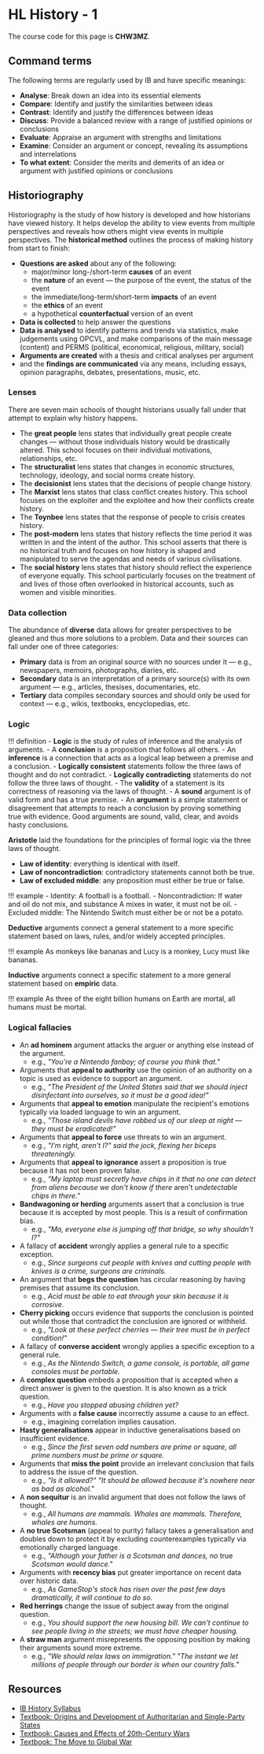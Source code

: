 # HL History - 1

The course code for this page is **CHW3MZ**.

## Command terms

The following terms are regularly used by IB and have specific meanings:

 - **Analyse**: Break down an idea into its essential elements
 - **Compare**: Identify and justify the similarities between ideas
 - **Contrast**: Identify and justify the differences between ideas
 - **Discuss**: Provide a balanced review with a range of justified opinions or conclusions
 - **Evaluate**: Appraise an argument with strengths and limitations
 - **Examine**: Consider an argument or concept, revealing its assumptions and interrelations
 - **To what extent**: Consider the merits and demerits of an idea or argument with justified opinions or conclusions

## Historiography

Historiography is the study of how history is developed and how historians have viewed history. It helps develop the ability to view events from multiple perspectives and reveals how others might view events in multiple perspectives. The **historical method** outlines the process of making history from start to finish:

 - **Questions are asked** about any of the following:
	- major/minor long-/short-term **causes** of an event
	- the **nature** of an event — the purpose of the event, the status of the event
	- the immediate/long-term/short-term **impacts** of an event
	- the **ethics** of an event
	- a hypothetical **counterfactual** version of an event
 - **Data is collected** to help answer the questions
 - **Data is analysed** to identify patterns and trends via statistics, make judgements using OPCVL, and make comparisons of the main message (content) and PERMS (political, economical, religious, military, social)
 - **Arguments are created** with a thesis and critical analyses per argument
 - and the **findings are communicated** via any means, including essays, opinion paragraphs, debates, presentations, music, etc.

### Lenses

There are seven main schools of thought historians usually fall under that attempt to explain why history happens.

 - The **great people** lens states that individually great people create changes — without those individuals history would be drastically altered. This school focuses on their individual motivations, relationships, etc.
 - The **structuralist** lens states that changes in economic structures, technology, ideology, and social norms create history.
 - The **decisionist** lens states that the decisions of people change history.
 - The **Marxist** lens states that class conflict creates history. This school focuses on the exploiter and the exploitee and how their conflicts create history.
 - The **Toynbee** lens states that the response of people to crisis creates history.
 - The **post-modern** lens states that history reflects the time period it was written in and the intent of the author. This school asserts that there is no historical truth and focuses on how history is shaped and manipulated to serve the agendas and needs of various civilisations.
 - The **social history** lens states that history should reflect the experience of everyone equally. This school particularly focuses on the treatment of and lives of those often overlooked in historical accounts, such as women and visible minorities.

### Data collection

The abundance of **diverse** data allows for greater perspectives to be gleaned and thus more solutions to a problem. Data and their sources can fall under one of three categories:

 - **Primary** data is from an original source with no sources under it — e.g., newspapers, memoirs, photographs, diaries, etc.
 - **Secondary** data is an interpretation of a primary source(s) with its own argument — e.g., articles, thesises, documentaries, etc.
 - **Tertiary** data compiles secondary sources and should only be used for context — e.g., wikis, textbooks, encyclopedias, etc.

### Logic

!!! definition
    - **Logic** is the study of rules of inference and the analysis of arguments.
    - A **conclusion** is a proposition that follows all others.
    - An **inference** is a connection that acts as a logical leap between a premise and a conclusion.
    - **Logically consistent** statements follow the three laws of thought and do not contradict.
    - **Logically contradicting** statements do not follow the three laws of thought.
    - The **validity** of a statement is its correctness of reasoning via the laws of thought.
    - A **sound** argument is of valid form and has a true premise.
    - An **argument** is a simple statement or disagreement that attempts to reach a conclusion by proving something true with evidence. Good arguments are sound, valid, clear, and avoids hasty conclusions.

**Aristotle** laid the foundations for the principles of formal logic via the three laws of thought.

 - **Law of identity**: everything is identical with itself.
 - **Law of noncontradiction**: contradictory statements cannot both be true.
 - **Law of excluded middle**: any proposition must either be true or false.

!!! example
    - Identity: A football is a football.
    - Noncontradiction: If water and oil do not mix, and substance A mixes in water, it must not be oil.
    - Excluded middle: The Nintendo Switch must either be or not be a potato.

**Deductive** arguments connect a general statement to a more specific statement based on laws, rules, and/or widely accepted principles.

!!! example
    As monkeys like bananas and Lucy is a monkey, Lucy must like bananas.

**Inductive** arguments connect a specific statement to a more general statement based on **empiric** data.

!!! example
    As three of the eight billion humans on Earth are mortal, all humans must be mortal.

### Logical fallacies

 - An **ad hominem** argument attacks the arguer or anything else instead of the argument.
    - e.g., *"You're a Nintendo fanboy; of course you think that."*
 - Arguments that **appeal to authority** use the opinion of an authority on a topic is used as evidence to support an argument.
    - e.g., *"The President of the United States said that we should inject disinfectant into ourselves, so it must be a good idea!"*
 - Arguments that **appeal to emotion** manipulate the recipient's emotions typically via loaded language to win an argument.
    - e.g., *"Those island devils have robbed us of our sleep at night — they must be eradicated!"*
 - Arguments that **appeal to force** use threats to win an argument.
    - e.g., *"I'm right, aren't I?" said the jock, flexing her biceps threateningly.*
 - Arguments that **appeal to ignorance** assert a proposition is true because it has not been proven false.
    - e.g., *"My laptop must secretly have chips in it that no one can detect from aliens because we don't know if there* aren't *undetectable chips in there."*
 - **Bandwagoning or herding** arguments assert that a conclusion is true because it is accepted by most people. This is a result of confirmation bias.
    - e.g., *"Ma, everyone else is jumping off that bridge, so why shouldn't I?"*
 - A fallacy of **accident** wrongly applies a general rule to a specific exception.
    - e.g., *Since surgeons cut people with knives and cutting people with knives is a crime, surgeons are criminals.*
 - An argument that **begs the question** has circular reasoning by having premises that assume its conclusion.
    - e.g., *Acid must be able to eat through your skin because it is corrosive.*
 - **Cherry picking** occurs evidence that supports the conclusion is pointed out while those that contradict the conclusion are ignored or withheld.
    - e.g., *"Look at these perfect cherries — their tree must be in perfect condition!"*
 - A fallacy of **converse accident** wrongly applies a specific exception to a general rule.
    - e.g., *As the Nintendo Switch, a game console, is portable, all game consoles must be portable.*
 - A **complex question** embeds a proposition that is accepted when a direct answer is given to the question. It is also known as a trick question.
    - e.g., *Have you stopped abusing children yet?*
 - Arguments with a **false cause** incorrectly assume a cause to an effect.
    - e.g., imagining correlation implies causation.
 - **Hasty generalisations** appear in inductive generalisations based on insufficient evidence.
    - e.g., *Since the first seven odd numbers are prime or square, all prime numbers must be prime or square.*
 - Arguments that **miss the point** provide an irrelevant conclusion that fails to address the issue of the question.
    - e.g., *"Is it allowed?" "It should be allowed because it's nowhere near as bad as alcohol."*
 - A **non sequitur** is an invalid argument that does not follow the laws of thought.
    - e.g., *All humans are mammals. Whales are mammals. Therefore, whales are humans.*
 - A **no true Scotsman** (appeal to purity) fallacy takes a generalisation and doubles down to protect it by excluding counterexamples typically via emotionally charged language.
    - e.g., *"Although your father is a Scotsman and dances, no* true *Scotsman would dance."*
 - Arguments with **recency bias** put greater importance on recent data over historic data.
    - e.g., *As GameStop's stock has risen over the past few days dramatically, it will continue to do so.*
 - **Red herrings** change the issue of subject away from the original question.
    - e.g., *You should support the new housing bill. We can't continue to see people living in the streets; we must have cheaper housing.*
 - A **straw man** argument misrepresents the opposing position by making their arguments sound more extreme.
    - e.g., *"We should relax laws on immigration." "The instant we let millions of people through our border is when our country falls."*

## Resources

 - [IB History Syllabus](/resources/g11/ib-history-syllabus.pdf)
 - [Textbook: Origins and Development of Authoritarian and Single-Party States](/resources/g11/textbook-authoritarian-states.pdf)
 - [Textbook: Causes and Effects of 20th-Century Wars](/resources/g11/textbook-cause-20-century-wars.pdf)
 - [Textbook: The Move to Global War](/resources/g11/textbook-move-global-war.pdf)
